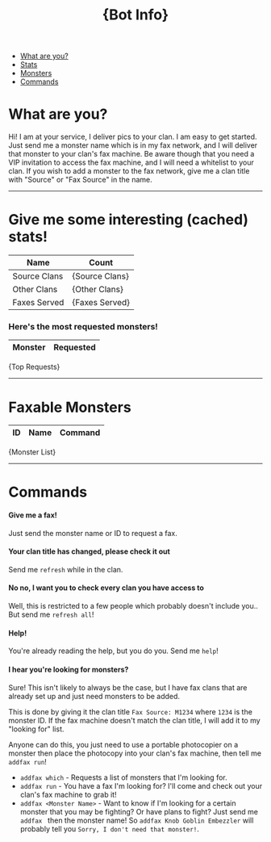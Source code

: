 <header><h1>{Bot Info}</h1></header>

- [What are you?](#whoami)
- [Stats](#stats)
- [Monsters](#monsters)
- [Commands](#commands)

# What are you?<a id="whoami"></a>

Hi! I am at your service, I deliver pics to your clan.
I am easy to get started. Just send me a monster name which is in my fax network, and I will deliver that monster to your clan's fax machine.
Be aware though that you need a VIP invitation to access the fax machine, and I will need a whitelist to your clan.
If you wish to add a monster to the fax network, give me a clan title with "Source" or "Fax Source" in the name.

---

# Give me some interesting (cached) stats!<a id="stats"></a>
|Name|Count|
|---|---|
|Source Clans|{Source Clans}|
|Other Clans|{Other Clans}|
|Faxes Served|{Faxes Served}|

### Here's the most requested monsters!

|Monster|Requested|
|---|---|
{Top Requests}

---

# Faxable Monsters<a id="monsters"></a>

|ID|Name|Command|
|-|-|-|
{Monster List}

---

# Commands<a id="commands"></a>

#### Give me a fax!
Just send the monster name or ID to request a fax.

#### Your clan title has changed, please check it out
Send me `refresh` while in the clan.

#### No no, I want you to check every clan you have access to
Well, this is restricted to a few people which probably doesn't include you.. But send me `refresh all`!

#### Help!
You're already reading the help, but you do you. Send me `help`!

#### I hear you're looking for monsters?
Sure! This isn't likely to always be the case, but I have fax clans that are already set up and just need monsters to be added.

This is done by giving it the clan title `Fax Source: M1234` where `1234` is the monster ID. If the fax machine doesn't match the clan title, I will add it to my "looking for" list.

Anyone can do this, you just need to use a portable photocopier on a monster then place the photocopy into your clan's fax machine, then tell me `addfax run`!

* `addfax which` - Requests a list of monsters that I'm looking for.
* `addfax run` - You have a fax I'm looking for? I'll come and check out your clan's fax machine to grab it!
* `addfax <Monster Name>` - Want to know if I'm looking for a certain monster that you may be fighting? Or have plans to fight? Just send me `addfax ` then the monster name! So `addfax Knob Goblin Embezzler` will probably tell you `Sorry, I don't need that monster!`.